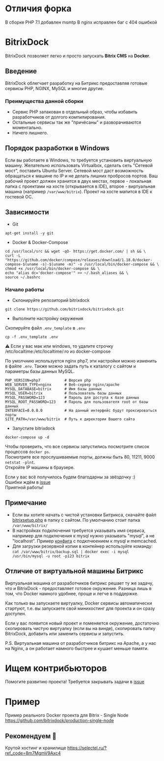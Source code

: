 # Отличия форка
В сборке PHP 7.1 добавлен msmtp
В nginx исправлен баг с 404 ошибкой

# BitrixDock
BitrixDock позволяет легко и просто запускать **Bitrix CMS** на **Docker**.

## Введение
BitrixDock облегчает разработку на Битрикс предоставляя готовые сервисы PHP, NGINX, MySQL и многие другие.

### Преимущества данной сборки
- Сервис PHP запакован в отдельный образ, чтобы избавить разработчиков от долгого компилирования.
- Остальные сервисы так же "причёсаны" и разворачиваются моментально.
- Ничего лишнего.

## Порядок разработки в Windows
Если вы работаете в Windows, то требуется установить виртуальную машину.
Желательно использовать Virtualbox, сделать сеть "Сетевой мост", поставить Ubuntu Server.
Сетевой мост даст возможность обращаться к машине по IP и не делать лишних пробросов портов.
Ваш рабочий проект должен хранится в двух местах, первое - локальная папка с проектами на хосте (открывается в IDE), второе - виртуальная машина
(например ```/var/www/bitrix```). Проект на хосте мапится в IDE к гостевой OC.

## Зависимости
- Git
```
apt-get install -y git
```
- Docker & Docker-Compose
```
cd /usr/local/src && wget -qO- https://get.docker.com/ | sh && \
curl -L "https://github.com/docker/compose/releases/download/1.18.0/docker-compose-$(uname -s)-$(uname -m)" -o /usr/local/bin/docker-compose && \
chmod +x /usr/local/bin/docker-compose && \
echo "alias dc='docker-compose'" >> ~/.bash_aliases && \
source ~/.bashrc
```

### Начало работы
- Склонируйте репозиторий bitrixdock
```
git clone https://github.com/bitrixdock/bitrixdock.git
```

- Выполните настройку окружения

Скопируйте файл `.env_template` в `.env`

```
cp -f .env_template .env
```
⚠️ Если у вас мак или windows, то удалите строчку /etc/localtime:/etc/localtime/:ro из docker-compose

По умолчнию используется nginx php7, эти настройки можно изменить в файле ```.env```. Также можно задать путь к каталогу с сайтом и параметры базы данных MySQL.


```
PHP_VERSION=php7           # Версия php 
WEB_SERVER_TYPE=nginx      # Веб-сервер nginx/apache
MYSQL_DATABASE=bitrix      # Имя базы данных
MYSQL_USER=bitrix          # Пользователь базы данных
MYSQL_PASSWORD=123         # Пароль для доступа к базе данных
MYSQL_ROOT_PASSWORD=123    # Пароль для пользователя root от базы данных
INTERFACE=0.0.0.0          # На данный интерфейс будут проксироваться порты
SITE_PATH=/var/www/bitrix  # Путь к директории Вашего сайта

```

- Запустите bitrixdock
```
docker-compose up -d
```
Чтобы проверить, что все сервисы запустились посмотрите список процессов ```docker ps```.  
Посмотрите все прослушиваемые порты, должны быть 80, 11211, 9000 ```netstat -plnt```.  
Откройте IP машины в браузере.

Если у вас всё получилось будем благодарны за звёздочку :)  
Ошибки ждём в [issue](https://github.com/bitrixdock/bitrixdock/issues)  
Приятной работы!  

## Примечание
- Если вы хотите начать с чистой установки Битрикса, скачайте файл [bitrixsetup.php](http://www.1c-bitrix.ru/download/scripts/bitrixsetup.php) в папку с сайтом. По умолчанию стоит папка ```/var/www/bitrix/```
- В настройках подключения требуется указывать имя сервиса, например для подключения к mysql нужно указывать "mysql", а не "localhost". Пример [конфига](configs/.settings.php)  с подклчюением к mysql и memcached.
- Для загрузки резервной копии в контейнер используйте команду: ```cat /var/www/bitrix/backup.sql | docker exec -i mysql /usr/bin/mysql -u root -p123 bitrix```

## Отличие от виртуальной машины Битрикс
Виртуальная машина от разработчиков битрикс решает ту же задачу, что и BitrixDock - предоставляет готовое окружение. Разница лишь в том, что Docker намного удобнее, проще и легче в поддержке.

Как только вы запускаете виртуалку, Docker сервисы автоматически стартуют, т.е. вы запускаете свой минихостинг для проекта и он сразу доступен.

Если у вас появится новый проект и поменяется окружение, достаточно скопировать чистую виртуалку (если вы на винде), скопировать папку BitrixDock, добавить или заменить сервисы и запустить.

P.S.
Виртуальная машина от разработчиков битрикс на Apache, а у нас на Nginx, а он работает намного быстрее и кушает меньше памяти.

# Ищем контрибьюторов  
Помогите развитию проекта! Требуется закрывать задачи в [issue](https://github.com/bitrixdock/bitrixdock/issues)

# Пример
Пример реального Docker проекта для Bitrix - Single Node
https://github.com/bitrixdock/production-single-node

## Рекомендуем 🍭
Крутой хостинг и хранилище https://selectel.ru/?ref_code=8m7MgmV9Axc4
